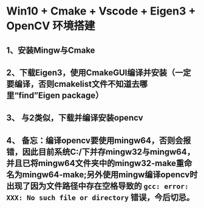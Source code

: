 # Win10 + Cmake + Vscode + Eigen3 + OpenCV 环境搭建
## 1、安装Mingw与Cmake
## 2、下载Eigen3，使用CmakeGUI编译并安装（一定要编译，否则cmakelist文件不知道去哪里“find”Eigen package）
## 3、 与2类似，下载并编译安装opencv
## 4、 备忘：编译opencv要使用mingw64，否则会报错，因此目前系统C:/下并存mingw32与mingw64，并且已将mingw64文件夹中的mingw32-make重命名为mingw64-make;另外使用mingw编译opencv时出现了因为**文件路径中存在空格**导致的 ``` gcc: error: XXX: No such file or directory ``` 错误，今后切忌。